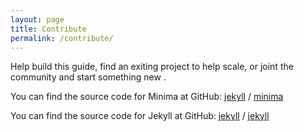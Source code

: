 ```yaml
---
layout: page
title: Contribute
permalink: /contribute/
---
```


Help build this guide, find an exiting project to help scale, or joint the community and start something new .

You can find the source code for Minima at GitHub:
[jekyll][jekyll-organization] /
[minima](https://github.com/jekyll/minima)

You can find the source code for Jekyll at GitHub:
[jekyll][jekyll-organization] /
[jekyll](https://github.com/jekyll/jekyll)


[jekyll-organization]: https://github.com/jekyll

